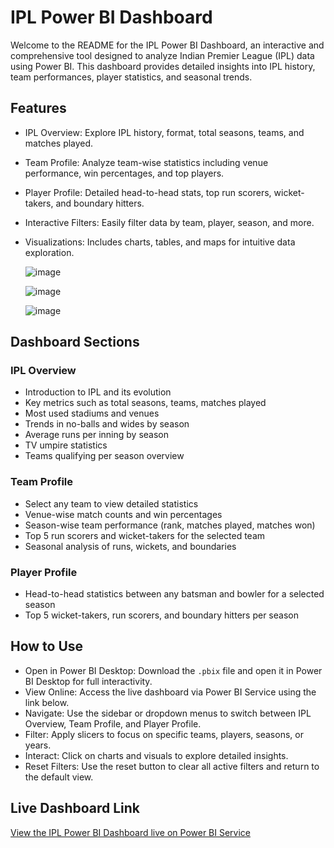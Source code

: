 # IPL Power BI Dashboard

Welcome to the README for the IPL Power BI Dashboard, an interactive and comprehensive tool designed to analyze Indian Premier League (IPL) data using Power BI. This dashboard provides detailed insights into IPL history, team performances, player statistics, and seasonal trends.

## Features
- IPL Overview: Explore IPL history, format, total seasons, teams, and matches played.
- Team Profile: Analyze team-wise statistics including venue performance, win percentages, and top players.
- Player Profile: Detailed head-to-head stats, top run scorers, wicket-takers, and boundary hitters.
- Interactive Filters: Easily filter data by team, player, season, and more.
- Visualizations: Includes charts, tables, and maps for intuitive data exploration.

  ![image](https://github.com/user-attachments/assets/11b3ca3f-668d-408d-ba58-407ebbf34c8a)

  ![image](https://github.com/user-attachments/assets/c9e841d2-6b2d-45e7-a230-e1ca2af87f0e)

  ![image](https://github.com/user-attachments/assets/29803f9c-63a6-4cdd-8f92-ca032e7f0b19)




## Dashboard Sections

### IPL Overview
- Introduction to IPL and its evolution
- Key metrics such as total seasons, teams, matches played
- Most used stadiums and venues
- Trends in no-balls and wides by season
- Average runs per inning by season
- TV umpire statistics
- Teams qualifying per season overview

### Team Profile
- Select any team to view detailed statistics
- Venue-wise match counts and win percentages
- Season-wise team performance (rank, matches played, matches won)
- Top 5 run scorers and wicket-takers for the selected team
- Seasonal analysis of runs, wickets, and boundaries

### Player Profile
- Head-to-head statistics between any batsman and bowler for a selected season
- Top 5 wicket-takers, run scorers, and boundary hitters per season

## How to Use
- Open in Power BI Desktop: Download the `.pbix` file and open it in Power BI Desktop for full interactivity.
- View Online: Access the live dashboard via Power BI Service using the link below.
- Navigate: Use the sidebar or dropdown menus to switch between IPL Overview, Team Profile, and Player Profile.
- Filter: Apply slicers to focus on specific teams, players, seasons, or years.
- Interact: Click on charts and visuals to explore detailed insights.
- Reset Filters: Use the reset button to clear all active filters and return to the default view.

## Live Dashboard Link
[View the IPL Power BI Dashboard live on Power BI Service](https://app.powerbi.com/reportEmbed?reportId=f9f96114-0921-4714-adb8-254eaa8f386a&autoAuth=true&ctid=850aa78d-94e1-4bc6-9cf3-8c11b530701c)


